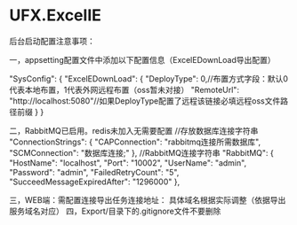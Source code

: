 # UFX.ExcelIE


后台启动配置注意事项：

  一，appsetting配置文件中添加以下配置信息（ExcelEDownLoad导出配置）
  
  "SysConfig": {
    "ExcelEDownLoad": {
      "DeployType": 0,//布置方式字段：默认0代表本地布置，1代表外网远程布置（oss暂未对接）
      "RemoteUrl": "http://localhost:5080"//如果DeployType配置了远程该链接必填远程oss文件路径前缀
    }
  }
  
  
  二，RabbitMQ已启用。redis未加入无需要配置
  //存放数据库连接字符串
  "ConnectionStrings": {
    "CAPConnection": "rabbitmq连接所需数据库",
    "SCMConnection": "数据库连接;"
  },
  //RabbitMQ连接字符串
  "RabbitMQ": {
    "HostName": "localhost",
    "Port": "10002",
    "UserName": "admin",
    "Password": "admin",
    "FailedRetryCount": "5",
    "SucceedMessageExpiredAfter": "1296000"
  },
  
  三，WEB端：需配置连接导出任务连接地址：
    <!--Excel导出服务地址-->
    <add key="ExcelIEUrl" value="http://localhost:8010/Home/PushExcelExportMsg" />
    具体域名根据实际调整（依据导出服务域名对应）
    四，Export/目录下的.gitignore文件不要删除
  
